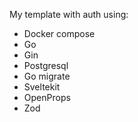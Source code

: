 My template with auth using:

- Docker compose
- Go
- Gin
- Postgresql
- Go migrate
- Sveltekit
- OpenProps
- Zod
